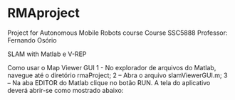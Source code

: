 # RMAproject
Project for Autonomous Mobile Robots course
Course SSC5888
Professor: Fernando Osório

SLAM with Matlab e V-REP


Como usar o Map Viewer GUI
1 - No explorador de arquivos do Matlab, navegue até o diretório rmaProject;
2 – Abra o arquivo slamViewerGUI.m;
3 – Na aba EDITOR do Matlab clique no botão RUN. A tela do aplicativo deverá abrir-se como mostrado abaixo: